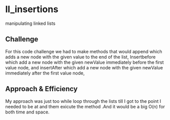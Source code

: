 # ll_insertions
manipulating linked lists
## Challenge
For this code challenge we had to make methods that would append which adds a new node with the given value to the end
of the list, Insertbefore which add a new node with the given newValue immediately before the first value node, and
insertAfter which add a new node with the given newValue immediately after the first value node,
## Approach & Efficiency
My approach was just too while loop through the lists till I got to the point I needed to be at and them exicute the
method .And it would be a big O(n) for both time and space.